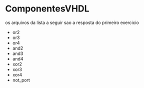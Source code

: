 # ComponentesVHDL

os arquivos da lista a seguir sao a resposta do primeiro exercicio

- or2
- or3
- or4
- and2
- and3
- and4
- xor2
- xor3
- xor4
- not_port

